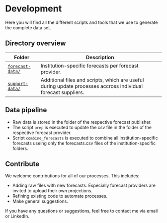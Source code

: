 # Development

Here you will find all the different scripts and tools that we use to generate the complete data set.

## Directory overview

|Folder|Description                  |
|------|-----------------------------|
|[`forecast-data/`](forecast-data) | Institution-specific forecasts per forecast provider. |
|[`support-data/`](support-data)   | Additional files and scripts, which are useful during update processes accross individual forecast suppliers. |

## Data pipeline

* Raw data is stored in the folder of the respective forecast publisher.
* The script `prep` is executed to update the csv file in the folder of the respective forecast provider.
* Script `combine_forecasts` is executed to combine all institution-specific forecasts useing only the forecasts.csv files of the institution-specific folders.

## Contribute

We welcome contributions for all of our processes. This includes:

* Adding raw files with new forecasts. Especially forecast providers are invited to upload their own projections.
* Refining existing code to automate processes.
* Make general suggestions.

If you have any questions or suggestions, feel free to contact me via email or LinkedIn.

